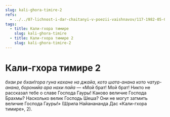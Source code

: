 ```yaml
---
slug: kali-ghora-timire-2
refs:
  - ../../07-lichnost-i-dar-chaitanyi-v-poezii-vaishnavov/117-1982-05-09-a6-poema-nayananandy-dasa-tot-kto-prinyal-gaurangu-ischerpal-vse-vidy-religioznyh-praktik-v-proshlyh-zhiznyah.md
tags:
  - title: Кали-гхора тимире
    slug: kali-ghora-timire
  - title: Кали-гхора тимире 2
    slug: kali-ghora-timire-2
---
```


# Кали-гхора тимире 2

*бхаи ре бхаи!гора гуна кахане на джайа*, *кото шата-анана кото чатур-анана*, *боронийа ара нахи пайа* — «Мой брат! Мой брат! Никто не рассказал тебе о славе Господа Гауры! Каково величие Господа Брахмы? Насколько велик Господь Шеша? Они не могут затмить величие Господа Гауры!» (Шрила Найанананда Дас «Кали-гхора тимире», 2).
